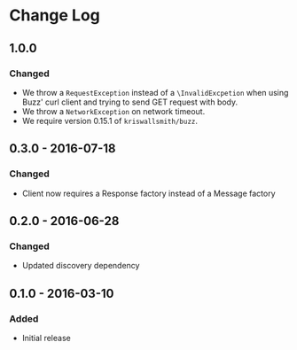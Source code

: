 # Change Log

## 1.0.0

### Changed

- We throw a `RequestException` instead of a `\InvalidExcpetion` when using Buzz' curl client and trying to send GET request with body.
- We throw a `NetworkException` on network timeout.
- We require version 0.15.1 of `kriswallsmith/buzz`.  

## 0.3.0 - 2016-07-18

### Changed

- Client now requires a Response factory instead of a Message factory


## 0.2.0 - 2016-06-28

### Changed

- Updated discovery dependency


## 0.1.0 - 2016-03-10

### Added

- Initial release
